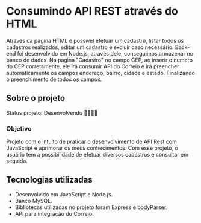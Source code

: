 
# Consumindo API REST através do HTML 
Através da pagina HTML é possível efetuar um cadastro, listar todos os cadastros realizados, editar um cadastro e excluir caso necessário. Back-end foi desenvolvido em Node.js, através dele, conseguimos armazenar no banco de dados. 
Na pagina "Cadastro" no campo CEP, ao inserir o numero do CEP corretamente, ele irá consumir API do Correio e irá preencher automaticamente os campos endereço, bairro, cidade e estado. Finalizando o preenchimento de todos os campos.

## Sobre o projeto
Status projeto: Desenvolvendo 🚧👨🏻‍💻 

### Objetivo
Projeto com o intuito de praticar o desenvolvimento de API Rest com JavaScript e aprimorar os meus conhecimentos. Com esse projeto, o usuário tem a possibilidade de efetuar diversos cadastros e consultar em seguida.

## Tecnologias utilizadas
* Desenvolvido em JavaScript e Node.js.
* Banco MySQL.
* Bibliotecas utilizadas no projeto foram Express e bodyParser.
* API para integração do Correio.
